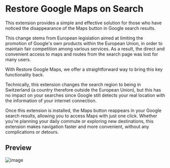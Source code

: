 # Restore Google Maps on Search

This extension provides a simple and effective solution for those who have noticed the disappearance of the Maps button in Google search results.

This change stems from European legislation aimed at limiting the promotion of Google's own products within the European Union, in order to maintain fair competition among various services. As a result, the direct and convenient access to maps and routes from the search page was lost for many users.

With Restore Google Maps, we offer a straightforward way to bring this key functionality back. 

Technically, this extension changes the search region to being in Switzerland (a country therefore outside the European Union), but this has no impact on your searches since Google still detects your real location with the information of your internet connection.

Once this extension is installed, the Maps button reappears in your Google search results, allowing you to access Maps with just one click. Whether you're planning your daily commute or exploring new destinations, this extension makes navigation faster and more convenient, without any complications or detours.


## Preview

![image](https://github.com/StephanMc/extension-restore-google-maps/assets/5366972/f3998dd5-01f7-45c6-9596-63fcff390d5b)
